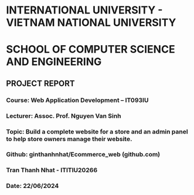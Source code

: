 # INTERNATIONAL UNIVERSITY - VIETNAM NATIONAL UNIVERSITY
# SCHOOL OF COMPUTER SCIENCE AND ENGINEERING

## PROJECT REPORT
### Course: Web Application Development – IT093IU
### Lecturer: Assoc. Prof. Nguyen Van Sinh

### Topic: Build a complete website for a store and an admin panel to help store owners manage their website.
### Github: ginthanhnhat/Ecommerce_web (github.com)

### Tran Thanh Nhat - ITITIU20266
### Date: 22/06/2024

